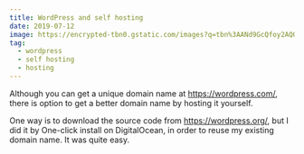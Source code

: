 ```yaml
---
title: WordPress and self hosting
date: 2019-07-12
image: https://encrypted-tbn0.gstatic.com/images?q=tbn%3AANd9GcQfoy2AQQ8nE0iiVgkCDXxcZkIFSLZMiVUAWGkSG7dEVfmGJuHv
tag:
  - wordpress
  - self hosting
  - hosting
---
```


Although you can get a unique domain name at <https://wordpress.com/>, there is option to get a better domain name by hosting it yourself.

One way is to download the source code from <https://wordpress.org/>, but I did it by One-click install on DigitalOcean, in order to reuse my existing domain name. It was quite easy.
